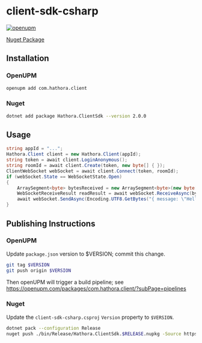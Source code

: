 # client-sdk-csharp

[![openupm](https://img.shields.io/npm/v/com.hathora.client?label=openupm&registry_uri=https://package.openupm.com)](https://openupm.com/packages/com.hathora.client/)

[Nuget Package](https://www.nuget.org/packages/Hathora.ClientSdk)

## Installation

### OpenUPM

```bash
openupm add com.hathora.client
```

### Nuget
```bash
dotnet add package Hathora.ClientSdk --version 2.0.0
```

## Usage 

```csharp
string appId = "...";
Hathora.Client client = new Hathora.Client(appId);
string token = await client.LoginAnonymous();
string roomId = await client.Create(token, new byte[] { });
ClientWebSocket webSocket = await client.Connect(token, roomId);
if (webSocket.State == WebSocketState.Open)
{
    ArraySegment<byte> bytesReceived = new ArraySegment<byte>(new byte[1024]);
    WebSocketReceiveResult readResult = await webSocket.ReceiveAsync(bytesReceived, CancellationToken.None);
    await webSocket.SendAsync(Encoding.UTF8.GetBytes("{ message: \"Hello world\" }"), WebSocketMessageType.Binary, true, CancellationToken.None);
}

```

## Publishing Instructions

### OpenUPM

Update `package.json` version to $VERSION; commit this change.
```bash
git tag $VERSION
git push origin $VERSION
```
Then openUPM will trigger a build pipeline; see https://openupm.com/packages/com.hathora.client/?subPage=pipelines

### Nuget

Update the `client-sdk-csharp.csproj` `Version` property to `$VERSION`.
```bash
dotnet pack --configuration Release
nuget push ./bin/Release/Hathora.ClientSdk.$RELEASE.nupkg -Source https://api.nuget.org/v3/index.json
```
